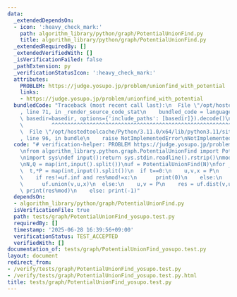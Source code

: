 ```yaml
---
data:
  _extendedDependsOn:
  - icon: ':heavy_check_mark:'
    path: algorithm_library/python/graph/PotentialUnionFind.py
    title: algorithm_library/python/graph/PotentialUnionFind.py
  _extendedRequiredBy: []
  _extendedVerifiedWith: []
  _isVerificationFailed: false
  _pathExtension: py
  _verificationStatusIcon: ':heavy_check_mark:'
  attributes:
    PROBLEM: https://judge.yosupo.jp/problem/unionfind_with_potential
    links:
    - https://judge.yosupo.jp/problem/unionfind_with_potential
  bundledCode: "Traceback (most recent call last):\n  File \"/opt/hostedtoolcache/Python/3.11.0/x64/lib/python3.11/site-packages/onlinejudge_verify/documentation/build.py\"\
    , line 71, in _render_source_code_stat\n    bundled_code = language.bundle(stat.path,\
    \ basedir=basedir, options={'include_paths': [basedir]}).decode()\n          \
    \         ^^^^^^^^^^^^^^^^^^^^^^^^^^^^^^^^^^^^^^^^^^^^^^^^^^^^^^^^^^^^^^^^^^^^^^^^^^^^^^^^^\n\
    \  File \"/opt/hostedtoolcache/Python/3.11.0/x64/lib/python3.11/site-packages/onlinejudge_verify/languages/python.py\"\
    , line 96, in bundle\n    raise NotImplementedError\nNotImplementedError\n"
  code: "# verification-helper: PROBLEM https://judge.yosupo.jp/problem/unionfind_with_potential\n\
    \nfrom algorithm_library.python.graph.PotentialUnionFind import PotentialUnionFind\n\
    \nimport sys\ndef input():return sys.stdin.readline().rstrip()\nmod = 998244353\n\
    \nN,Q = map(int,input().split())\nuf = PotentialUnionFind(N)\nfor _ in range(Q):\n\
    \  t,*P = map(int,input().split())\n  if t==0:\n    u,v,x = P\n    res = uf.dist(v,u)\n\
    \    if res!=uf.inf and res%mod!=x:\n      print(0)\n    else:\n      print(1)\n\
    \      uf.union(v,u,x)\n  else:\n    u,v = P\n    res = uf.dist(v,u)\n    if res!=uf.inf:\
    \ print(res%mod)\n    else: print(-1)"
  dependsOn:
  - algorithm_library/python/graph/PotentialUnionFind.py
  isVerificationFile: true
  path: tests/graph/PotentialUnionFind_yosupo.test.py
  requiredBy: []
  timestamp: '2025-06-28 16:39:56+09:00'
  verificationStatus: TEST_ACCEPTED
  verifiedWith: []
documentation_of: tests/graph/PotentialUnionFind_yosupo.test.py
layout: document
redirect_from:
- /verify/tests/graph/PotentialUnionFind_yosupo.test.py
- /verify/tests/graph/PotentialUnionFind_yosupo.test.py.html
title: tests/graph/PotentialUnionFind_yosupo.test.py
---
```

